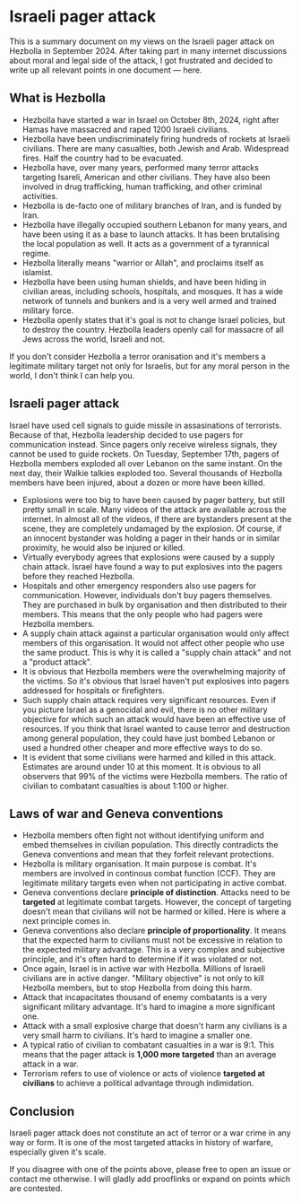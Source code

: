 # Israeli pager attack

This is a summary document on my views on the Israeli pager attack on Hezbolla in September 2024. After taking part in many internet discussions about moral and legal side of the attack, I got frustrated and decided to write up all relevant points in one document — here.

## What is Hezbolla

* Hezbolla have started a war in Israel on October 8th, 2024, right after Hamas have massacred and raped 1200 Israeli civilians.
* Hezbolla have been undiscriminately firing hundreds of rockets at Israeli civilians. There are many casualties, both Jewish and Arab. Widespread fires. Half the country had to be evacuated.
* Hezbolla have, over many years, performed many terror attacks targeting Isareli, American and other civilians. They have also been involved in drug trafficking, human trafficking, and other criminal activities.
* Hezbolla is de-facto one of military branches of Iran, and is funded by Iran.
* Hezbolla have illegally occupied southern Lebanon for many years, and have been using it as a base to launch attacks. It has been brutalising the local population as well. It acts as a government of a tyrannical regime.
* Hezbolla literally means "warrior or Allah", and proclaims itself as islamist.
* Hezbolla have been using human shields, and have been hiding in civilian areas, including schools, hospitals, and mosques. It has a wide network of tunnels and bunkers and is a very well armed and trained military force.
* Hezbolla openly states that it's goal is not to change Israel policies, but to destroy the country. Hezbolla leaders openly call for massacre of all Jews across the world, Israeli and not.

If you don't consider Hezbolla a terror oranisation and it's members a legitimate military target not only for Israelis, but for any moral person in the world, I don't think I can help you.

## Israeli pager attack

Israel have used cell signals to guide missile in assasinations of terrorists. Because of that, Hezbolla leadership decided to use pagers for communication instead. Since pagers only receive wireless signals, they cannot be used to guide rockets.  On Tuesday, September 17th, pagers of Hezbolla members exploded all over Lebanon on the same instant. On the next day, their Walkie talkies exploded too. Several thousands of Hezbolla members have been injured, about a dozen or more have been killed.

* Explosions were too big to have been caused by pager battery, but still pretty small in scale. Many videos of the attack are available across the internet. In almost all of the videos, if there are bystanders present at the scene, they are completely undamaged by the explosion. Of course, if an innocent bystander was holding a pager in their hands or in similar proximity, he would also be injured or killed.
* Virtually everybody agrees that explosions were caused by a supply chain attack. Israel have found a way to put explosives into the pagers before they reached Hezbolla.
* Hospitals and other emergency responders also use pagers for communication. However, individuals don't buy pagers themselves. They are purchased in bulk by organisation and then distributed to their members. This means that the only people who had pagers were Hezbolla members.
* A supply chain attack against a particular organisation would only affect members of this organisation. It would not affect other people who use the same product. This is why it is called a "supply chain attack" and not a "product attack".
* It is obvious that Hezbolla members were the overwhelming majority of the victims. So it's obvious that Israel haven't put explosives into pagers addressed for hospitals or firefighters.
* Such supply chain attack requires very significant resources. Even if you picture Israel as a genocidal and evil, there is no other military objective for which such an attack would have been an effective use of resources. If you think that Israel wanted to cause terror and destruction among general population, they could have just bombed Lebanon or used a hundred other cheaper and more effective ways to do so.
* It is evident that some civilians were harmed and killed in this attack. Estimates are around under 10 at this moment. It is obvious to all observers that 99% of the victims were Hezbolla members. The ratio of civilian to combatant casualties is about 1:100 or higher.

## Laws of war and Geneva conventions

* Hezbolla members often fight not without identifying uniform and embed themselves in civilian population. This directly contradicts the Geneva conventions and mean that they forfeit relevant protections.
* Hezbolla is military organisation. It main purpose is combat. It's members are involved in continous combat function (CCF). They are legitimate military targets even when not participating in active combat.
* Geneva conventions declare **principle of distinction**. Attacks need to be **targeted** at legitimate combat targets. However, the concept of targeting doesn't mean that civilians will not be harmed or killed. Here is where a next principle comes in.
* Geneva conventions also declare **principle of proportionality**. It means that the expected harm to civilians must not be excessive in relation to the expected military advantage. This is a very complex and subjective principle, and it's often hard to determine if it was violated or not.
* Once again, Israel is in active war with Hezbolla. Millions of Israeli civilians are in active danger. "Military objective" is not only to kill Hezbolla members, but to stop Hezbolla from doing this harm.
* Attack that incapacitates thousand of enemy combatants is a very significant military advantage. It's hard to imagine a more significant one.
* Attack with a small explosive charge that doesn't harm any civilians is a very small harm to civilians. It's hard to imagine a smaller one.
* A typical ratio of civilian to combatant casualties in a war is 9:1. This means that the pager attack is **1,000 more targeted** than an average attack in a war.
* Terrorism refers to use of violence or acts of violence **targeted at civilians** to achieve a political advantage through indimidation.

## Conclusion

Israeli pager attack does not constitute an act of terror or a war crime in any way or form. It is one of the most targeted attacks in history of warfare, especially given it's scale.

If you disagree with one of the points above, please free to open an issue or contact me otherwise. I will gladly add prooflinks or expand on points which are contested.